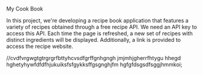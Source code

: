 My Cook Book

In this project, we're developing a recipe book application that features a variety of recipes obtained through a free recipe API. We need an API key to access this API. Each time the page is refreshed, a new set of recipes with distinct ingredients will be displayed. Additionally, a link is provided to access the recipe website.


//cvdfvrgwgtgtrgrgrfbttyhcvsdfgrffgnhgngh
jmjmhjgherrfhtygu
hhegd
hghetyhywfdfdfhjukuiksfsfgykksffgsgnghjfm
hgfgfdsgsdfsggjhmmkoi;